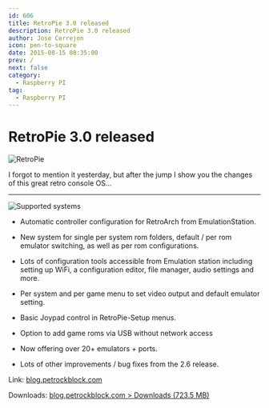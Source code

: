 ```yaml
---
id: 606
title: RetroPie 3.0 released
description: RetroPie 3.0 released
author: Jose Cerrejon
icon: pen-to-square
date: 2015-08-15 08:35:00
prev: /
next: false
category:
  - Raspberry PI
tag:
  - Raspberry PI
---
```


# RetroPie 3.0 released

![RetroPie](/images/retropie_03.png)

I forgot to mention it yesterday, but after the jump I show you the changes of this great retro console OS...

- - -
![Supported systems](/images/2015/08/retropie3_supported.png "Supported systems")

* Automatic controller configuration for RetroArch from EmulationStation.

* New system for single per system rom folders, default / per rom emulator switching, as well as per rom configurations.

* Lots of configuration tools accessible from Emulation station including setting up WiFi, a configuration editor, file manager, audio settings and more.

* Per system and per game menu to set video output and default emulator setting.

* Basic Joypad control in RetroPie-Setup menus.

* Option to add game roms via USB without network access

* Now offering over 20+ emulators + ports.

* Lots of other improvements / bug fixes from the 2.6 release.

Link: [blog.petrockblock.com](http://blog.petrockblock.com/2015/08/11/retropie-3-0-is-released/)

Downloads: [blog.petrockblock.com > Downloads (723.5 MB)](http://blog.petrockblock.com/retropie/retropie-downloads/)